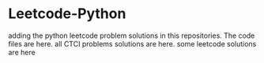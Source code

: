 # Leetcode-Python
adding the python leetcode problem solutions in this repositories. 
The code files are here.
all CTCI problems solutions are here.
some leetcode solutions are here






























































































































































































































































































































































































































































